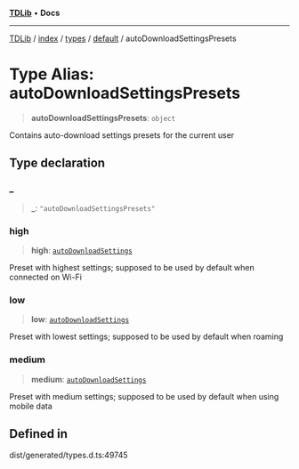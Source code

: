 [**TDLib**](../../../../../../README.md) • **Docs**

***

[TDLib](../../../../../../modules.md) / [index](../../../../../README.md) / [types](../../../README.md) / [default](../README.md) / autoDownloadSettingsPresets

# Type Alias: autoDownloadSettingsPresets

> **autoDownloadSettingsPresets**: `object`

Contains auto-download settings presets for the current user

## Type declaration

### \_

> **\_**: `"autoDownloadSettingsPresets"`

### high

> **high**: [`autoDownloadSettings`](autoDownloadSettings-1.md)

Preset with highest settings; supposed to be used by default when connected on Wi-Fi

### low

> **low**: [`autoDownloadSettings`](autoDownloadSettings-1.md)

Preset with lowest settings; supposed to be used by default when roaming

### medium

> **medium**: [`autoDownloadSettings`](autoDownloadSettings-1.md)

Preset with medium settings; supposed to be used by default when using mobile data

## Defined in

dist/generated/types.d.ts:49745
